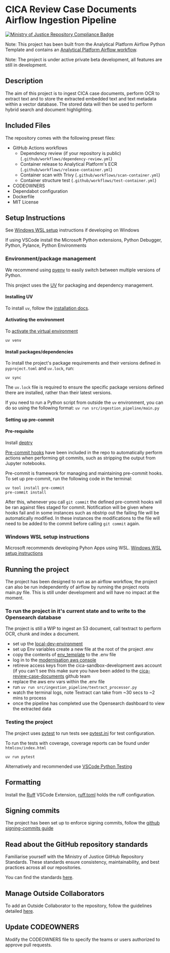 # CICA Review Case Documents Airflow Ingestion Pipeline

 [![Ministry of Justice Repository Compliance Badge](https://github-community.service.justice.gov.uk/repository-standards/api/cica-review-case-documents-airflow/badge)](https://github-community.service.justice.gov.uk/repository-standards/cica-review-case-documents-airflow)

Note: This project has been built from the Analytical Platform Airflow Python Template and contains an [Analytical Platform Airflow workflow](https://user-guidance.analytical-platform.service.justice.gov.uk/services/airflow/index.html#overview).

Note: The project is under active private beta development, all features are still in development.

## Description

The aim of this project is to ingest CICA case documents, perform OCR to extract text and to store the extracted embedded text and text metadata within a vector database. The stored data will then be used to perform hybrid search and document highlighting.   


## Included Files

The repository comes with the following preset files:

- GitHub Actions workflows
  - Dependency review (if your repository is public) (`.github/workflows/dependency-review.yml`)
  - Container release to Analytical Platform's ECR (`.github/workflows/release-container.yml`)
  - Container scan with Trivy (`.github/workflows/scan-container.yml`)
  - Container structure test (`.github/workflows/test-container.yml`)
- CODEOWNERS
- Dependabot configuration
- Dockerfile
- MIT License

## Setup Instructions

See [Windows WSL setup](#windows-wsl-setup-instructions) instructions if developing on Windows

If using VSCode install the Microsoft Python extensions, Python Debugger, Python, Pylance, Python Environments

### Environment/package management

We recommend using [pyenv](https://pypi.org/project/pyenv/) to easily switch between multiple versions of Python.

This project uses the [UV](https://docs.astral.sh/uv/) for packaging and dependency management.

#### Installing UV

To install `uv`, follow the [installation docs](https://docs.astral.sh/uv/getting-started/installation/).


#### Activating the environment

To [activate the virtual environment](https://docs.astral.sh/uv/pip/environments/)

```
uv venv 
```

#### Install packages/dependencies

To install the project's package requirements and their versions defined in `pyproject.toml` and `uv.lock`, run:

```
uv sync 
```


The `uv.lock` file is required to ensure the specific package versions defined there are installed, rather than their latest versions.


If you need to run a Python script from outside the `uv` environment, you can do so using the following format: `uv run src/ingestion_pipeline/main.py`

#### Setting up pre-commit

#### Pre-requisite

Install [deptry](https://deptry.com/) 

[Pre-commit hooks](https://pre-commit.com/) have been included in the repo to automatically perform actions when performing git commits, such as stripping the output from Jupyter notebooks.

Pre-commit is framework for managing and maintaining pre-commit hooks.
To set up pre-commit, run the following code in the terminal:

```
uv tool install pre-commit
pre-commit install
```

After this, whenever you call `git commit` the defined pre-commit hooks will be ran against files staged for commit. Notification will be given where hooks fail and in some instances such as nbstrip out the failing file will be automatically modified. In these instances the modifications to the file will need to be added to the commit before calling `git commit` again.

### Windows WSL setup instructions

Microsoft recommends developing Pyhon Apps using WSL.
[Windows WSL setup instructions](https://dsdmoj.atlassian.net/wiki/spaces/CICA/pages/5882806404/Set+up+instructions+for+WSL+for+windows)


## Running the project

The project has been designed to run as an airflow workflow, the project can also be run independently of airflow by running the project roots main.py file. 
This is still under development and will have no impact at the moment. 

### To run the project in it's current state and to write to the Opensearch database 

The project is still a WIP to ingest an S3 document, call textract to perform OCR, chunk and index a document. 


- set up the [local-dev-environment](./local-dev-environment/README.md)
- set up Env variables create a new file at the root of the project .env 
- copy the contents of [env_template](.env_template) to the .env file
- log in to the [modernisation aws console](https://user-guide.modernisation-platform.service.justice.gov.uk/user-guide/accessing-the-aws-console.html#logging-in)
- retireve access keys from the cica-sandbox-development aws account (if you can't see this make sure you have been added to the [cica-review-case-documents](https://github.com/orgs/ministryofjustice/teams/cica-review-case-documents) github team
- replace the aws env vars within the .env file
- run ```uv run src/ingestion_pipeline/textract_processor.py```
- watch the terminal logs, note Textract can take from ~30 secs to ~2 mins to process
- once the pipeline has completed use the Opensearch dashboard to view the extracted data
  

### Testing the project

The project uses [pytest](https://docs.pytest.org/en/stable/) to run tests see [pytest.ini](`.pytest.ini`) for test configuration.

To run the tests with coverage, coverage reports can be found under ```htmlcov/index.html```

```uv run pytest```

Alternatively and recommended use [VSCode Python Testing](https://code.visualstudio.com/docs/python/testing)

## Formatting

Install the [Ruff](https://astral.sh/) VSCode Extension, [ruff.toml](ruff.toml) holds the ruff configuration. 

## Signing commits

The project has been set up to enforce signing commits, follow the [github signing-commits guide](https://docs.github.com/en/authentication/managing-commit-signature-verification/signing-commits)

## Read about the GitHub repository standards

Familiarise yourself with the Ministry of Justice GitHub Repository Standards. These standards ensure consistency, maintainability, and best practices across all our repositories.

You can find the standards [here](https://github-community.service.justice.gov.uk/repository-standards/).


## Manage Outside Collaborators

To add an Outside Collaborator to the repository, follow the guidelines detailed [here](https://github.com/ministryofjustice/github-collaborators).

## Update CODEOWNERS

Modify the CODEOWNERS file to specify the teams or users authorized to approve pull requests.

